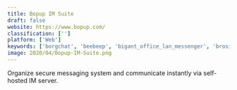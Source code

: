 ```yaml
---
title: Bopup IM Suite
draft: false 
website: https://www.bopup.com/
classification: ['']
platform: ['Web']
keywords: ['borgchat', 'beebeep', 'bigant_office_lan_messenger', 'brosix', 'facebook_messenger', 'feem', 'ip_messenger', 'intramessenger', 'lan_messenger', 'network_assistant', 'output_messenger', 'shareit', 'sum_-_secure_ultimate_messenger', 'simple_chat', 'softros_lan_messenger', 'whatsapp', 'winpopup_lan_messenger', 'jmessenger', 'qchat']
image: 2020/04/Bopup-IM-Suite.png
---
```

Organize secure messaging system and communicate instantly via self-hosted IM server.